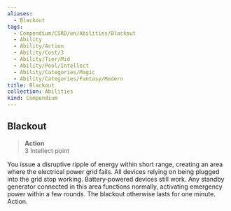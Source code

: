 ```yaml
---
aliases:
  - Blackout
tags:
  - Compendium/CSRD/en/Abilities/Blackout
  - Ability
  - Ability/Action
  - Ability/Cost/3
  - Ability/Tier/Mid
  - Ability/Pool/Intellect
  - Ability/Categories/Magic
  - Ability/Categories/Fantasy/Modern
title: Blackout
collection: Abilities
kind: Compendium
---
```

## Blackout
>**Action**  
>3 Intellect point

You issue a disruptive ripple of energy within short range, creating an area where the electrical power grid fails. All devices relying on being plugged into the grid stop working. Battery‑powered devices still work. Any standby generator connected in this area functions normally, activating emergency power within a few rounds. The blackout otherwise lasts for one minute. Action.